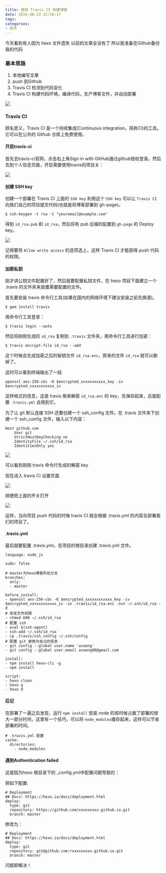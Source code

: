 ```yaml
---
title: 使用 Travis CI 构建博客
date: 2016-06-23 22:56:17
tags:
categories:
- 技术
---
```


今天看到有人因为 hexo 文件遗失 以前的文章全没有了 所以我准备在Github备份我的代码

### 基本思路

1. 本地编写文章
2. push 到Github
3. Travis CI 检测到代码变化
4. Travis CI 构建代码环境，编译代码，生产博客文件，并自动部署

![](https://ww2.sinaimg.cn/large/006y8lVagw1fahq962ihmj30b50d1dga.jpg)

### Travis CI

顾名思义，Travis CI 是一个持续集成(Continuous integration，简称CI)的工具。它可以在公共的 Github 仓库上免费使用。

#### 开启travis-ci

首先去travis-ci官网，点击右上角Sign in with GitHub通过github授权登录。然后去到个人信息页面，开启需要使用travis的项目关：

![](https://ww2.sinaimg.cn/large/006y8lVagw1fahq98zwspj310g0sswhj.jpg)

#### 创建 SSH key

创建一个部署在 Travis CI 上面的 `SSH key` 利用这个 `SSH key` 可以让 `Travis CI` 向我们自己的项目提交代码(也就是将博客部署到 gh-page)。

```
$ ssh-keygen -t rsa -C "youremail@example.com"
```

得到 `id_rsa.pub` 和 `id_rsa`，然后将有 pub 后缀的配置到 `gh-page` 的 Deploy key。

![](https://ww2.sinaimg.cn/large/65e4f1e6gw1fahq9b9hpbj20m80cct99.jpg)

记得要将 `Allow write access` 的选项选上，这样 Travis CI 才能获得 push 代码的权限。

#### 加密私钥

刚才讲公钥文件配置好了，然后就要配置私钥文件，在 hexo 项目下面建立一个 .travis 的文件夹来放置需要配置的文件。

首先要安装 travis 命令行工具(如果在国内的网络环境下建议安装之前先换源)。

```
$ gem install travis
```

用命令行工具登录：

```
$ travis login --auto
```

然后将刚刚生成的 `id_rsa` 复制到 `.travis` 文件夹，用命令行工具进行加密：

```
$ travis encrypt-file id_rsa --add
```

这个时候会生成加密之后的秘钥文件 `id_rsa.enc`，原来的文件 `id_rsa` 就可以删掉了。

这时可以看到终端输出了一段

```
openssl aes-256-cbc -K $encrypted_xxxxxxxxxxx_key -iv $encrypted_xxxxxxxxxxx_iv
```

这样格式的信息，这是 travis 用来解密 `id_rsa.enc` 的 key，先保存起来，后面配置 `.travis.yml` 会用到它。

为了让 git 默认连接 SSH 还要创建一个 ssh_config 文件。在 .travis 文件夹下创建一个 ssh_config 文件，输入以下内容：

```
Host github.com
    User git
    StrictHostKeyChecking no
    IdentityFile ~/.ssh/id_rsa
    IdentitiesOnly yes
```

![](https://ww1.sinaimg.cn/large/65e4f1e6gw1fahq9bn7nqj20js03mq32.jpg)

可以看到刚刚 travis 命令行生成的解密 key


现在进入 travis CI 设置页面

![](https://ww1.sinaimg.cn/large/65e4f1e6gw1fahq9dbj9cj20m802n74d.jpg)

顺便把上面的开关打开

![](https://ww3.sinaimg.cn/large/006tNc79gw1fahq9f6lomj30m8047mxb.jpg)

这样，当向项目 push 代码的时候 travis CI 就会根据 .travis.yml 的内容去部署我们的项目了。

#### .travis.yml

最后就要配置 .travis.yml。在项目的根目录创建 .travis.yml 文件。

```
language: node_js

sudo: false

# master为hexo博客所在分支
branches:
  only:
  - master

before_install:
- openssl aes-256-cbc -K $encrypted_xxxxxxxxxxxx_key -iv $encrypted_xxxxxxxxxxxx_iv -in .travis/id_rsa.enc -out ~/.ssh/id_rsa -d
# 改变文件权限
- chmod 600 ~/.ssh/id_rsa 
# 配置 ssh
- eval $(ssh-agent)
- ssh-add ~/.ssh/id_rsa
- cp .travis/ssh_config ~/.ssh/config
# 配置 git 替换为自己的信息
- git config --global user.name 'acwong'
- git config --global user.email acwong00@gmail.com

install:
- npm install hexo-cli -g
- npm install

script:
- hexo clean
- hexo g
- hexo d
```

#### 后记

在部署了一遍之后发现，运行 `npm install` 安装 node 的库时候占据了部署的很大一部分时间，这里有一个技巧，可以将 `node_modules`缓存起来，这样可以节省部署的时间。

```
# .travis.yml 配置
cache:
  directories:
    - node_modules
```

#### 遇到Authentication failed

这是因为hexo 根目录下的 _config.yml中配置问题导致的：

把如下配置:

```
# Deployment
## Docs: https://hexo.io/docs/deployment.html
deploy:
  type: git
  repository: https://github.com/xxxxxxxxx.github.io.git
  branch: master
```

修改为：

```
# Deployment
## Docs: https://hexo.io/docs/deployment.html
deploy:
  type: git
  repository: git@github.com:rxxxxxxxxx.github.io.git
  branch: master
```

问题即解决！
